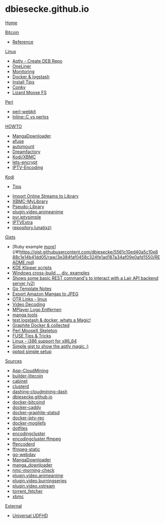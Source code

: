 # dbiesecke.github.io

[Home](index.md)

[Bitcoin]()

  * [Reference](coin/index.md)

[Linux]()

  * [Aptly - Create DEB Repo](/#!https://gist.githubusercontent.com/dbiesecke/5ecd3d5d2de50bcd30aa/raw/README.md)
  * [OneLiner](linux/oneliner.md)
  * [Monitoring](linux/monitoring.md)
  * [Docker & logstash](linux/docker_and_logstash.md)
  * [Install Tips](/#!https://gist.githubusercontent.com/dbiesecke/d83d9e0e9a6b259bb711/raw/1f0685ce26a90191c6cd02dc07a53de9307d91d8/README.md)
  * [Conky](/#!https://gist.github.com/dbiesecke/d83d9e0e9a6b259bb711/raw/1f0685ce26a90191c6cd02dc07a53de9307d91d8/README-conky.md)
  * [Lizard Moose FS](/#!https://gist.github.com/dbiesecke/d83d9e0e9a6b259bb711/raw/1f0685ce26a90191c6cd02dc07a53de9307d91d8/README-Cluster.md)

   
[Perl]()

  * [perl-webkit](my/src/perl-webkit.md)
  * [Inline::C vs perlxs](my/src/perl-perlxs-vs-inline.md)
  
  
[HOWTO]()

  * [MangaDownloader](my/src/manga-downloader.md)
  * [afuse](my/afuse.md)
  * [automount](my/automount.md)
  * [Dreamfactory](my/dreamfactory.md)
  * [Kodi/XBMC](my/kodi.md)
  * [lets-encrypt](my/my/lets-encrypt.md)
  * [IPTV-Encoding](https://dbiesecke.github.io/#!https://gist.githubusercontent.com/dbiesecke/efdd8e28d7e599a41241/raw/README.md)
  
[Kodi]()

   * [Tips](my/kodi.md)
<!--    * [Rom_Collection_Browser](my/kodi/romcollectionbrowser.md) -->
   * [Import Online Streams to Library](my/kodi/kodi-plugins-2-libary.md)
   * [XBMC-MyLibrary](my/kodi/xbmc.mylibrary-configs.md)
   * [Pseudo-Library](my/kodi/pseudo-library.md)
   * [plugin.video.animeanime](repo/plugin.video.animeanime/README.md)
   * [pvr.iptvsimple](repo/pvr.iptvsimple/README.md)
   * [IPTVExtra](my/kodi/iptvextra.md)
   * [repository.lunatixz)](https://raw.githubusercontent.com/Lunatixz/XBMC_Addons/master/zips/repository.lunatixz/repository.lunatixz-1.0.zip)

[Gists]()

   * [Ruby example [more](http://rubyfu.net/content/en/module_0x4__web_kung_fu/databases.html)](/#!https://gist.githubusercontent.com/dbiesecke/5561c10ed40a5c10e888c1e14b41dd05/raw/3e384faf0458c324fe1ad187a34af09e0afd1550/README.md)
   * [KDE Klipper scripts](/#!https://gist.githubusercontent.com/dbiesecke/b6181b5c4ee86bcd434ba0255211526e/raw/4eee8fc0ef191b32ef172b5e9d5b4a4af83ccbfd/README.md)
   * [Windows cross-build ... div. examples](/#!https://gist.githubusercontent.com/dbiesecke/03cb354759b69aa0cee9/raw/51948c1ea244b0cd3047835d8e7886dc8eaf2675/README.md)
   * [Shows some basic REST command's to interact with a Lair API backend server (v2)](/#!https://gist.githubusercontent.com/dbiesecke/165529deff83bf0e5bfa/raw/3596e8d699f0c2ba924afda6004ea810853f6f25/README.md)
   * [Go Template Notes](/#!https://gist.githubusercontent.com/dbiesecke/3d0b558087d47557b0ec/raw/e06eb1576ae2e58a072056567eaa3cea2e2f2569/README.md)
   * [Export Amazon Mangas to JPEG](/#!https://gist.githubusercontent.com/dbiesecke/161ef77cee5fd288e604/raw/efbc19c092c3f7fca3fa4a0318b458e2a2e61ee0/README.md)
   * [OTR Links - linux](/#!https://gist.githubusercontent.com/dbiesecke/03a81e12c1d8fd5ccfe8/raw/edac90146984ef407cfa920cf3217f8ff2b9d7e4/README.md)
   * [Video Decoding](/#!https://gist.githubusercontent.com/dbiesecke/aa3d57c9adcaca951e0b/raw/0ffa87de7904ac10716863be6f6d0c6df5338ab2/README.md)
   * [MPlayer Logo Entfernen](/#!https://gist.githubusercontent.com/dbiesecke/751eedff8d92132cfe14/raw/f30b30def58c4b7e2f34a09574bec672a5f6b7ab/README.md)
   * [manga tools](/#!https://gist.githubusercontent.com/dbiesecke/d8af4f395c58575ac0ae/raw/95c9c702e7a56d9911f754c846bb45c144bdeb1e/README.md)
   * [test logstash & docker, whats a Magic!](/#!https://gist.githubusercontent.com/dbiesecke/2c49b8c80f42186d78e5/raw/fd8e1d4195fd6c1991a310eef78aaa77172e34c8/README.md)
   * [Graphite  Docker & collected](/#!https://gist.githubusercontent.com/dbiesecke/53c51e71efcb32ee6e8c/raw/f106a8c06c1cc44495c43f2f96faa699b612d7dc/README.md)
   * [Perl MooseX Skeleton](/#!https://gist.githubusercontent.com/dbiesecke/90ae2f1e5a28463f2527/raw/b8e85a61a293fe4ddd468ea559737a3f7d67fa2f/README.md)
   * [FUSE Tips & Tricks](/#!https://gist.githubusercontent.com/dbiesecke/b00eff217ad00069933d/raw/6fc0eeaaa9732c3f0555cd658d14ff54f99af010/README.md)
   * [Linux - i386 support for x86_64](/#!https://gist.githubusercontent.com/dbiesecke/414aa7313588c583d63f/raw/c2a288bbbde56e7f6b3312105f4962fa7c4d6be9/README.md)
   * [Simple gist to show the aptly magic :)](/#!https://gist.githubusercontent.com/dbiesecke/5ecd3d5d2de50bcd30aa/raw/5ddc6e8cba286e7bf1ed308bfac313a2d48acc47/README.md)
   * [pptpd simple setup](/#!https://gist.githubusercontent.com/dbiesecke/eb10bbc7bc63d289d347/raw/b4992722a6f1ddc1797645d1e0a12c0cab6845f9/README.md)


[Sources]()

   * [App-CloudMining](https://github.com/dbiesecke/App-CloudMining.git)
   * [builder-litecoin](https://github.com/dbiesecke/builder-litecoin.git)
   * [cabinet](https://github.com/dbiesecke/cabinet.git)
   * [clusterd](https://github.com/dbiesecke/clusterd.git)
   * [dashing-cloudmining-dash](https://github.com/dbiesecke/dashing-cloudmining-dash.git)
   * [dbiesecke.github.io](https://github.com/dbiesecke/dbiesecke.github.io.git)
   * [docker-bitcoind](https://github.com/dbiesecke/docker-bitcoind.git)
   * [docker-caddy](https://github.com/dbiesecke/docker-caddy.git)
   * [docker-graphite-statsd](https://github.com/dbiesecke/docker-graphite-statsd.git)
   * [docker-iptv-rec](https://github.com/dbiesecke/docker-iptv-rec.git)
   * [docker-mogilefs](https://github.com/dbiesecke/docker-mogilefs.git)
   * [dotfiles](https://github.com/dbiesecke/dotfiles.git)
   * [encodingcluster](https://github.com/dbiesecke/encodingcluster.git)
   * [encodingcluster.ffmpeg](https://github.com/dbiesecke/encodingcluster.ffmpeg.git)
   * [ffencoderd](https://github.com/dbiesecke/ffencoderd.git)
   * [ffmpeg-static](https://github.com/dbiesecke/ffmpeg-static.git)
   * [go-webdav](https://github.com/dbiesecke/go-webdav.git)
   * [MangaDownloader](https://github.com/dbiesecke/MangaDownloader.git)
   * [manga_downloader](https://github.com/dbiesecke/manga_downloader.git)
   * [nmc-morning-check](https://github.com/dbiesecke/nmc-morning-check.git)
   * [plugin.video.animeanime](https://github.com/dbiesecke/plugin.video.animeanime.git)
   * [plugin.video.burningseries](https://github.com/dbiesecke/plugin.video.burningseries.git)
   * [plugin.video.xstream](https://github.com/dbiesecke/plugin.video.xstream.git)
   * [torrent_fetcher](https://github.com/dbiesecke/torrent_fetcher.git)
   * [xbmc](https://github.com/dbiesecke/xbmc.git)


[External]()

   * [Universal UDFHD](/#!https://github.com/kimmobrunfeldt/howto-everything/blob/master/universal-disk.md)
   

    
   

<!-- Code for collapse and expand -->
<script type="text/javascript"> 
$(document).ready(function() { 
$('div.view').hide(); 
$('div.slide').click(function() {
$(this).next('div.view').slideToggle('fast'); 
return false; 
}); 
}); 
</script>

